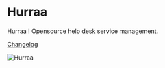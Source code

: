 Hurraa
======

Hurraa ! Opensource help desk service management.

[Changelog](https://github.com/heliofrota/hurraa/wiki/Changelog)

![Hurraa](https://github.com/heliofrota/hurraa/raw/master/hurraa_preview.png)
